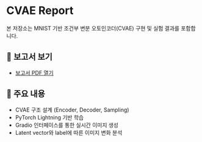 # CVAE Report

본 저장소는 MNIST 기반 조건부 변분 오토인코더(CVAE) 구현 및 실험 결과를 포함합니다.

## 📄 보고서 보기

- [보고서 PDF 열기](./20201914.pdf)

## 🧠 주요 내용

- CVAE 구조 설계 (Encoder, Decoder, Sampling)
- PyTorch Lightning 기반 학습
- Gradio 인터페이스를 통한 실시간 이미지 생성
- Latent vector와 label에 따른 이미지 변화 분석
